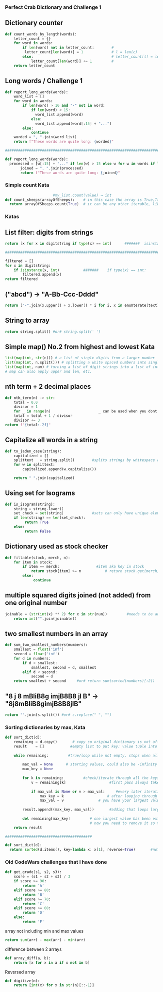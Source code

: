 ### Perfect Crab Dictionary and Challenge 1

## Dictionary counter
```Python
def count_words_by_length(words):
    letter_count = {}
    for word in words:
        if len(word) not in letter_count:        #
         letter_count[len(word)] = 1             # l = len(c)
        else:                                    # letter_count[l] = letter_count.get(l, 0) + 1   
            letter_count[len(word)] += 1         #
    return letter_count
```
## Long words / Challenge 1
```Python
def report_long_words(words):
    word_list = []
    for word in words:
        if len(word) > 10 and "-" not in word:
            if len(word) < 15:
              word_list.append(word)
            else:
              word_list.append(word[:15] + "...")
        else:
            continue
    worded = ", ".join(word_list)
    return f"These words are quite long: {worded}"

####################################################################################################

def report_long_words(words):
  processed = [w[:15] + "..." if len(w) > 15 else w for w in words if len(w) > 10 and "-" not in w]
       joined = ", ".join(processed)
       return f"These words are quite long: {joined}"
```
### Simple count Kata
```Python
                      #my_list.count(value) → int  
def count_sheeps(arrayOfSheeps):    # in this case the array is True,True,False,
  return arrayOfSheeps.count(True)  # it can be any other iterable, like a word in a list or letter in a string

```
### Katas
## List filter:    digits from strings
```Python
return [x for x in digitstring if type(x) == int]      #######  isinstance(x, int)

##########################################################################

filtered = []
for x in digitstring:
    if isinstance(x, int)           #######    if type(x) == int:
        filtered.append(x)
return filtered
```
## ("abcd") -> "A-Bb-Ccc-Dddd"
```Python
return ("-".join(x.upper() + x.lower() * i for i, x in enumterate(text)))
```
## String to array
```Python
return string.split() #or# string.split(' ')
```
## Simple map()  No.2 from highest and lowest Kata
```Python
list(map(int, str(n))) # a list of single digits from a larger number
list(map(int, n.split())) # splitting a white spaced numbers into single integers and then listing them
list(map(int, num) # turning a list of digit strings into a list of integers
# map can also apply upper and len, etc.
```
## nth term + 2 decimal places
```Python
def nth_term(n) -> str:
    total = 0.0
    divisor = 1
    for _ in range(n)                      _ can be used when you dont need to use the temporary variable again
    total = total + 1 / divisor
    divisor += 3
return f"{total:.2f}"
```
## Capitalize all words in a string
```Python
def to_jaden_case(string):
    capitalized = []
    splittext   = string.split()        #splits strings by whitespace as default
    for w in splittext:
        capitalized.append(w.capitalize())

    return " ".join(capitalized)
```
## Using set for Isograms
```Python
def is_isogram(string):
    string = string.lower()
    set_check = set(string)             #sets can only have unique elements
    if len(string) == len(set_check):
         return True 
    else:
         return False
```
## Dictionary used as stock checker
```Python
def fillable(stock, merch, n):
    for item in stock:
        if item == merch:                 #item aka key in stock    
            return stock[item] >= n           # return stock.get(merch, 0) >= n         
        else:
             continue
```
## multiple squared digits joined (not added) from one original number
```Python
joinable = (str(int(x) ** 2) for x in str(num))         #needs to be an int while calculating and a string while placing together (not addition) 
    return int("".join(joinable))
```
## two smallest numbers in an array
```Python
def sum_two_smallest_numbers(numbers):
    smallest = float('inf') 
    second = float('inf')
    for d in numbers:
        if d < smallest:
            smallest, second = d, smallest
        elif d < second:
            second = d
    return smallest + second     #or# return sum(sorted(numbers)[:2])
```
 ## "8 j 8   mBliB8g  imjB8B8  jl  B" -> "8j8mBliB8gimjB8B8jlB"
 ```Python
return "".join(s.split()) #or# s.replace(" ", "")
```
### Sorting dictionaries by max, Kata
```Python
def sort_dict(d):
    remaining = d.copy()       # copy so original dictionary is not affected
    result    = []            #empty list to put key: value tuple into eventually
    
    while remaining:         #true/loop while not empty, stops when all keys deleted
    
        max_val = None      # starting values, could also be -infinity
        max_key = None
        
        for k in remaining:         #check/iterate through all the keys
            v = remaining[k]                    #first pass always takes v and is max_val as greater than none
            
            if max_val is None or v > max_val:     #every later iteration the new v is compared to old max_val
                max_key = k                    # after looping through every v (value), or maybe just the first if it was the biggest
                max_val = v                # you have your largest value and coresponding key and those are ready to be appended
            
        result.append((max_key, max_val))       #adding that loops largest value to the list
        
        del remaining[max_key]         # one largest value has been extracted,
                                       # now you need to remove it so the second loop can find what the second biggest value is
    return result

########################################

def sort_dict(d):
  return sorted(d.items(), key=lambda x: x[1], reverse=True)       #not mine (CodeWars) but this seems a lot more simple... need to learn lambda next

```
### Old CodeWars challenges that I have done
```Python
def get_grade(s1, s2, s3):
    score = (s1 + s2 + s3) / 3
    if score >= 90:
        return 'A'
    elif score >= 80:
        return 'B'
    elif score >= 70:
        return 'C'
    elif score >= 60:
        return 'D'
    else:
        return 'F'
```
array not including min and max values

```Python
return sum(arr) - max(arr) - min(arr)
```


difference between 2 arrays

```Python
def array_diff(a, b):
    return [x for x in a if x not in b]
```
Reversed array
```Python
def digitize(n):
    return [int(x) for x in str(n)[::-1]]
```
